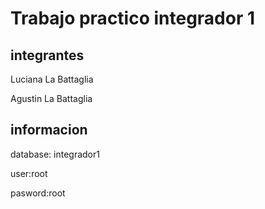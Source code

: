 # Trabajo practico integrador 1
## integrantes

Luciana La Battaglia

Agustin La Battaglia

## informacion
database: integrador1

user:root

pasword:root
